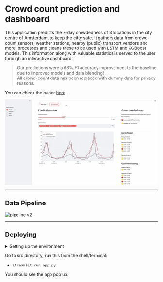 # Crowd count prediction and dashboard

This application predicts the 7-day crowdedness of 3 locations in the city centre of Amsterdam, to keep the citty safe. It gathers data from crowd-count sensors, weather stations, nearby (public) transport vendors and more, processes and cleans these to be used with LSTM and XGBoost models. This information along with valuable statistics is served to the user through an interactive dashboard.

>Our predictions were a 68% F1 accuracy improvement to the baseline due to improved models and data blending!\
>All crowd-count data has been replaced with dummy data for privacy reasons.

You can check the paper [here](/Crowd_Forecasting_based_on_Counting_Cameras_in_Amsterdams_Red_Light_District.pdf).

![cas](img/first_look.png)

---

## Data Pipeline
![pipeline v2](https://user-images.githubusercontent.com/37158629/144886644-e670f144-0ff6-40b2-bfbb-dc2664b5bd00.png)

---

## Deploying
<details>
<summary>Setting up the environment</summary>



### Python venv
Make sure `virtualenv` is installed on your machine. Then do these following steps: 

- ```virtualenv venv -p python3.7```

- ```source venv/bin/activate```

- ```pip install -r requirements.txt```

### conda venv
- ```conda create --name <envname> python=3.7```
- ```conda activate <envname>```
- ```pip install -r requirements.txt```
- Optionally, if you run on Mac, run the following:
```
brew install libomp
conda install -c conda-forge py-xgboost
```
</details>

Go to src directory, run this from the shell/terminal:

- ```streamlit run app.py```

You should see the app pop up.
